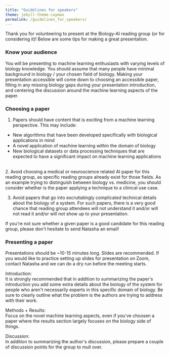 ```yaml
---
title: "Guidelines for speakers"
theme: jekyll-theme-cayman
permalink: /guidelines_for_speakers/
--- 
```


Thank you for volunteering to present at the Biology-AI reading group (or for considering it)! Below are some tips for making a great presentation.

### Know your audience

You will be presenting to machine learning enthusiasts with varying levels of biology knowledge. You should assume that many people have minimal background in biology / your chosen field of biology. Making your presentation accessible will come down to choosing an accessible paper, filling in any missing biology gaps during your presentation introduction, and centering the discussion around the machine learning aspects of the paper.

### Choosing a paper

1. Papers should have content that is exciting from a machine learning perspective. This may include:    
  - New algorithms that have been developed specifically with biological applications in mind
  - A novel application of machine learning within the domain of biology
  - New biological datasets or data processing techniques that are expected to have a significant impact on machine learning applications <a/>
<br />
2. Avoid choosing a medical or neuroscience related AI paper for this reading group, as specific reading groups already exist for those fields. As an example trying to distinguish between biology vs. medicine, you should consider whether is the paper applying a technique to a clinical use case.

3. Avoid papers that go into excrutiatingly complicated technical details about the biology of a system. For such papers, there is a very good chance that reading group attendees will not understand it and/or will not read it and/or will not show up to your presentation. 

If you're not sure whether a given paper is a good candidate for this reading group, please don't hesitate to send Natasha an email!

### Presenting a paper

Presentations should be ~10-15 minutes long. Slides are recommended. If you would like to practice setting up slides for presentation on Zoom, contact Natasha and we can do a dry run before the meeting starts. 

Introduction: <br />
It is strongly recommended that in addition to summarizing the paper's introduction you add some extra details about the biology of the system for people who aren't necessarily experts in this specific domain of biology. Be sure to clearly outline what the problem is the authors are trying to address with their work.

Methods + Results: <br />
Focus on the novel machine learning aspects, even if you've choosen a paper where the results section largely focuses on the biology side of things.

Discussion: <br />
In addition to summarizing the author's discussion, please prepare a couple of discussion points for the group to mull over.


